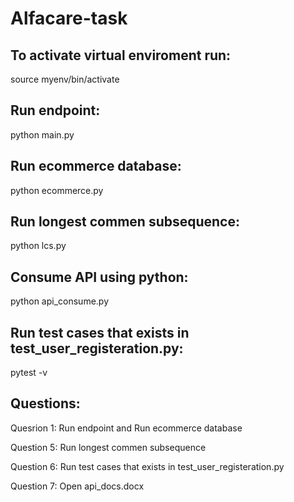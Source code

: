 # Alfacare-task

## To activate virtual enviroment run:

source myenv/bin/activate

## Run endpoint:

python main.py

## Run ecommerce database:

python ecommerce.py

## Run longest commen subsequence:

python lcs.py

## Consume API using python:

python api_consume.py

## Run test cases that exists in test_user_registeration.py:

pytest -v

## Questions:

Quesrion 1: Run endpoint and Run ecommerce database

Question 5: Run longest commen subsequence

Question 6: Run test cases that exists in test_user_registeration.py

Question 7: Open api_docs.docx


